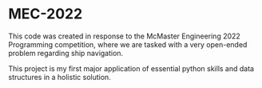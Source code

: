 # MEC-2022

This code was created in response to the McMaster Engineering 2022 Programming competition, where we are tasked with a very open-ended problem regarding ship navigation. 

This project is my first major application of essential python skills and data structures in a holistic solution.
